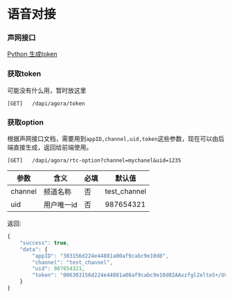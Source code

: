 
# 语音对接

### 声网接口

[Python 生成token](https://docs-preview.agoralab.co/cn/Audio%20Broadcast/token_server_python?platform=Python)


### 获取token
可能没有什么用，暂时放这里
```
[GET]   /dapi/agora/token  
```
    
### 获取option

根据声网接口文档，需要用到`appID,channel,uid,token`这些参数，现在可以由后端直接生成，返回给前端使用。

```
[GET]   /dapi/agora/rtc-option?channel=mychanel&uid=1235          

```

| 参数  | 含义  | 必填  | 默认值  |
|-------|-------|-------|------|
| channel | 频道名称 | 否 | test_channel |
| uid | 用户唯一id | 否 |  987654321 |

返回:
``` javascript
{
    "success": true,
    "data": {
        "appID": "303156d224e44881a00af9cabc9e10d8",
        "channel": "test_channel",
        "uid": 987654321,
        "token": "006303156d224e44881a00af9cabc9e10d8IAAxzfgl2eltoS+/UvNYWOA79m0bgaGryJzew8+iCUUfYY9auH4BAl8BEABxwigBpev5XQEAAQB9nPhd"
    }
}
```
    